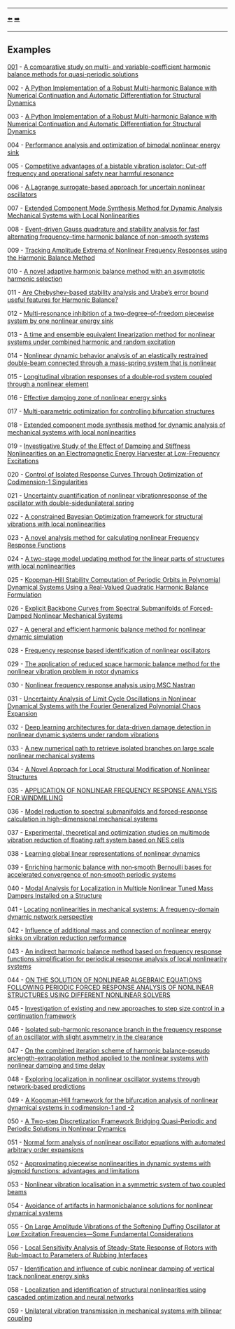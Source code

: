 ***
[⬅️](../README.md "Go up one directory level")
[➡️](../examples/001/README.md "First example")
***

## Examples

[001](001/README.md) - [A comparative study on multi- and variable-coefficient harmonic balance methods for quasi-periodic solutions](https://doi.org/10.1016/j.ymssp.2022.109929)

002 - [A Python Implementation of a Robust Multi-harmonic Balance with Numerical Continuation and Automatic Differentiation for Structural Dynamics](https://doi.org/10.1115/1.4062424)

003 - [A Python Implementation of a Robust Multi-harmonic Balance with Numerical Continuation and Automatic Differentiation for Structural Dynamics](https://doi.org/10.1115/1.4062424)

004 - [Performance analysis and optimization of bimodal nonlinear energy sink](https://doi.org/10.1007/s11071-023-08737-8)

005 - [Competitive advantages of a bistable vibration isolator: Cut-off frequency and operational safety near harmful resonance](https://doi.org/10.1016/j.jsv.2023.118004)

006 - [A Lagrange surrogate-based approach for uncertain nonlinear oscillators](https://doi.org/10.1016/j.jsv.2021.116075)

007 - [Extended Component Mode Synthesis Method for Dynamic Analysis Mechanical Systems with Local Nonlinearities](http://dx.doi.org/10.2139/ssrn.4573730)

008 - [Event-driven Gauss quadrature and stability analysis for fast alternating frequency–time harmonic balance of non-smooth systems](https://doi.org/10.1016/j.cnsns.2023.107189)

009 - [Tracking Amplitude Extrema of Nonlinear Frequency Responses using the Harmonic Balance Method](https://doi.org/10.1002/nme.7376)

010 - [A novel adaptive harmonic balance method with an asymptotic harmonic selection](https://doi.org/10.1007/s10483-023-3047-6)

011 - [Are Chebyshev-based stability analysis and Urabe’s error bound useful features for Harmonic Balance?](https://doi.org/10.1016/j.ymssp.2023.110265)

012 - [Multi-resonance inhibition of a two-degree-of-freedom piecewise system by one nonlinear energy sink](https://doi.org/10.1007/s40435-023-01337-9)

013 - [A time and ensemble equivalent linearization method for nonlinear systems under combined harmonic and random excitation](https://doi.org/10.1177/09544062231203844)

014 - [Nonlinear dynamic behavior analysis of an elastically restrained double-beam connected through a mass-spring system that is nonlinear](https://doi.org/10.1007/s11071-023-08351-8)

015 - [Longitudinal vibration responses of a double-rod system coupled through a nonlinear element](https://doi.org/10.1007/s11071-023-09138-7)

016 - [Effective damping zone of nonlinear energy sinks](https://doi.org/10.1007/s11071-023-08874-0)

017 - [Multi-parametric optimization for controlling bifurcation structures](http://dx.doi.org/10.13140/RG.2.2.13866.18887)

018 - [Extended component mode synthesis method for dynamic analysis of mechanical systems with local nonlinearities](https://doi.org/10.1016/j.jsv.2023.118227)

019 - [Investigative Study of the Effect of Damping and Stiffness Nonlinearities on an Electromagnetic Energy Harvester at Low-Frequency Excitations]( https://doi.org/10.3390/machines12010030)

020 - [Control of Isolated Response Curves Through Optimization of Codimension-1 Singularities](http://dx.doi.org/10.2139/ssrn.4711296)

021 - [Uncertainty quantification of nonlinear vibrationresponse of the oscillator with double-sidedunilateral spring](https://doi.org/10.1063/5.0175313)

022 - [A constrained Bayesian Optimization framework for structural vibrations with local nonlinearities](https://doi.org/10.1007/s00158-024-03747-5)

023 - [A novel analysis method for calculating nonlinear Frequency Response Functions](https://doi.org/10.48550/arXiv.2404.01972)

024 - [A two-stage model updating method for the linear parts of structures with local nonlinearities](https://doi.org/10.3389/fmats.2023.1331081)

025 - [Koopman-Hill Stability Computation of Periodic Orbits in Polynomial Dynamical Systems Using a Real-Valued Quadratic Harmonic Balance Formulation](http://dx.doi.org/10.2139/ssrn.4811433)

026 - [Explicit Backbone Curves from Spectral Submanifolds of Forced-Damped Nonlinear Mechanical Systems](https://doi.org/10.1098/rspa.2018.0083)

027 - [A general and efficient harmonic balance method for nonlinear dynamic simulation](https://doi.org/10.1016/j.ijmecsci.2024.109388)

028 - [Frequency response based identification of nonlinear oscillators](https://doi.org/10.1016/j.jsv.2024.118651)

029 - [The application of reduced space harmonic balance method for the nonlinear vibration problem in rotor dynamics](https://doi.org/10.1080/15397734.2018.1519634)

030 - [Nonlinear frequency response analysis using MSC Nastran](https://doi.org/10.1002/nme.7588)

031 - [Uncertainty Analysis of Limit Cycle Oscillations in Nonlinear Dynamical Systems with the Fourier Generalized Polynomial Chaos Expansion](http://dx.doi.org/10.48550/arXiv.2409.11006)

032 - [Deep learning architectures for data-driven damage detection in nonlinear dynamic systems under random vibrations](https://doi.org/10.1007/s11071-024-10270-1)

033 - [A new numerical path to retrieve isolated branches on large scale nonlinear mechanical systems](https://doi.org/10.1007/s11071-024-10369-5)

034 - [A Novel Approach for Local Structural Modification of Nonlinear Structures](http://dx.doi.org/10.1007/978-3-031-36999-5_20)

035 - [APPLICATION OF NONLINEAR FREQUENCY RESPONSE ANALYSIS FOR WINDMILLING](https://doi.org/10.1115/GT2024-122018)

036 - [Model reduction to spectral submanifolds and forced-response calculation in high-dimensional mechanical systems](https://doi.org/10.1016/j.jsv.2020.115640)

037 - [Experimental, theoretical and optimization studies on multimode vibration reduction of floating raft system based on NES cells](https://doi.org/10.1016/j.oceaneng.2024.118897)

038 - [Learning global linear representations of nonlinear dynamics](https://doi.org/10.1007/s11071-024-10843-0)

039 - [Enriching harmonic balance with non‐smooth Bernoulli bases for accelerated convergence of non‐smooth periodic systems](https://doi.org/10.1016/j.taml.2024.100562)

040 - [Modal Analysis for Localization in Multiple Nonlinear Tuned Mass Dampers Installed on a Structure](http://dx.doi.org/10.1115/1.4067582)

041 - [Locating nonlinearities in mechanical systems: A frequency-domain dynamic network perspective](https://doi.org/10.1016/j.ymssp.2024.112124)

042 - [Influence of additional mass and connection of nonlinear energy sinks on vibration reduction performance](https://doi.org/10.1016/j.ymssp.2024.112123)

043 - [An indirect harmonic balance method based on frequency response functions simplification for periodical response analysis of local nonlinearity systems](https://doi.org/10.1016/j.compstruc.2025.107663)

044 - [ON THE SOLUTION OF NONLINEAR ALGEBRAIC EQUATIONS FOLLOWING PERIODIC FORCED RESPONSE ANALYSIS OF NONLINEAR STRUCTURES USING DIFFERENT NONLINEAR SOLVERS](https://doi.org/10.1007/978-3-030-47626-7_20)

045 - [Investigation of existing and new approaches to step size control in a continuation framework](https://doi.org/10.1016/j.compstruc.2025.107747)

046 - [Isolated sub-harmonic resonance branch in the frequency response of an oscillator with slight asymmetry in the clearance](https://doi.org/10.1016/j.jsv.2007.12.040)

047 - [On the combined iteration scheme of harmonic balance-pseudo arclength-extrapolation method applied to the nonlinear systems with nonlinear damping and time delay](https://doi.org/10.1007/s11071-025-11284-z)

048 - [Exploring localization in nonlinear oscillator systems through network-based predictions](https://doi.org/10.1063/5.0265366)

049 - [A Koopman-Hill framework for the bifurcation analysis of nonlinear dynamical systems in codimension-1 and -2](http://dx.doi.org/10.21203/rs.3.rs-7048070/v1)

050 - [A Two-step Discretization Framework Bridging Quasi-Periodic and Periodic Solutions in Nonlinear Dynamics](https://dx.doi.org/10.2139/ssrn.5208291)

051 - [Normal form analysis of nonlinear oscillator equations with automated arbitrary order expansions](http://dx.doi.org/10.46298/jtcam.13234)

052 - [Approximating piecewise nonlinearities in dynamic systems with sigmoid functions: advantages and limitations](https://doi.org/10.1007/s11071-023-08293-1)

053 - [Nonlinear vibration localisation in a symmetric system of two coupled beams](https://doi.org/10.1007/s11071-020-05760-x)

054 - [Avoidance of artifacts in harmonicbalance solutions for nonlinear dynamical systems](http://dx.doi.org/10.15632/jtam-pl/118161)

055 - [On Large Amplitude Vibrations of the Softening Duffing Oscillator at Low Excitation Frequencies—Some Fundamental Considerations](https://doi.org/10.3390/app142311411)

056 - [Local Sensitivity Analysis of Steady-State Response of Rotors with Rub-Impact to Parameters of Rubbing Interfaces](https://doi.org/10.3390/app11031307)

057 -  [Identification and influence of cubic nonlinear damping of vertical track nonlinear energy sinks](https://doi.org/10.1016/j.ymssp.2025.113164)

058 - [Localization and identification of structural nonlinearities using cascaded optimization and neural networks](https://doi.org/10.1016/j.ymssp.2017.03.030)

059 - [Unilateral vibration transmission in mechanical systems with bilinear coupling](https://doi.org/10.1016/j.ijnonlinmec.2025.105272)
